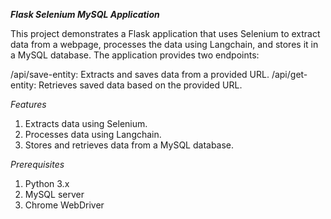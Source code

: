 ***Flask Selenium MySQL Application***

This project demonstrates a Flask application that uses Selenium to extract data from a webpage, processes the data using Langchain, and stores it in a MySQL database. The application provides two endpoints:

/api/save-entity: Extracts and saves data from a provided URL.
/api/get-entity: Retrieves saved data based on the provided URL.

*Features*

1. Extracts data using Selenium.
2. Processes data using Langchain.
3. Stores and retrieves data from a MySQL database.

*Prerequisites*

1. Python 3.x
2. MySQL server
3. Chrome WebDriver

